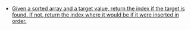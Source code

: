 * [Given a sorted array and a target value, return the index if the target is found. If not, return the index where it would be if it were inserted in order.](https://github.com/amangalvedhekar/interview-preparations/blob/master/leetcode/searchInsertPosition.js)